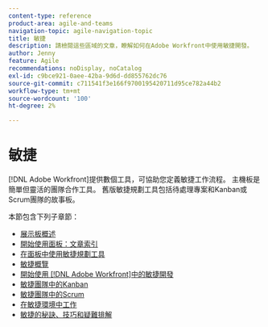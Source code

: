 ```yaml
---
content-type: reference
product-area: agile-and-teams
navigation-topic: agile-navigation-topic
title: 敏捷
description: 請檢閱這些區域的文章，瞭解如何在Adobe Workfront中使用敏捷開發。
author: Jenny
feature: Agile
recommendations: noDisplay, noCatalog
exl-id: c9bce921-0aee-42ba-9d6d-dd855762dc76
source-git-commit: c711541f3e166f9700195420711d95ce782a44b2
workflow-type: tm+mt
source-wordcount: '100'
ht-degree: 2%

---
```


# 敏捷

[!DNL Adobe Workfront]提供數個工具，可協助您定義敏捷工作流程。 主機板是簡單但靈活的團隊合作工具。 舊版敏捷規劃工具包括待處理專案和Kanban或Scrum團隊的故事板。

本節包含下列子章節：

* [展示板概述](../agile/boards-overview.md)
* [開始使用面板：文章索引](../agile/get-started-with-boards/get-started-with-boards.md)
* [在面板中使用敏捷規劃工具](/help/quicksilver/agile/use-boards-agile-planning-tools/agile-planning-tools-overview.md)
* [敏捷概覽](../agile/agile-overview.md)
* [開始使用 [!DNL Adobe Workfront]中的敏捷開發](../agile/get-started-with-agile-in-workfront/get-started-with-agile.md)
* [敏捷團隊中的Kanban](../agile/use-kanban-in-an-agile-team/using-kanban-in-an-agile-team.md)
* [敏捷團隊中的Scrum](../agile/use-scrum-in-an-agile-team/scrum-in-an-agile-team.md)
* [在敏捷環境中工作](../agile/work-in-an-agile-environment/work-in-an-agile-environment.md)
* [敏捷的秘訣、技巧和疑難排解](../agile/tips-tricks-and-troubleshooting/tips-tricks-troubleshooting-agile.md)
